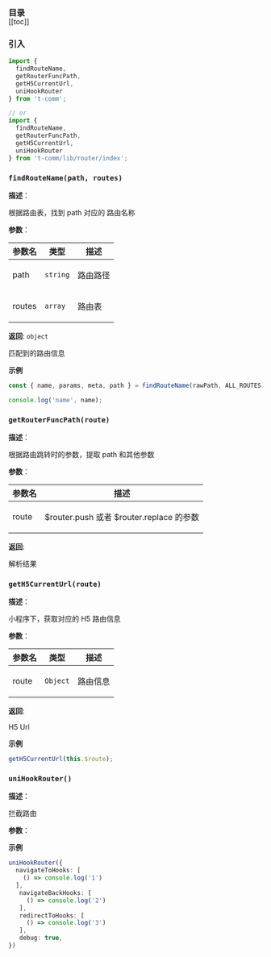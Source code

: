 <h3 style="margin-bottom: -1rem;">目录</h3>

[[toc]]

<h3>引入</h3>

```ts
import {
  findRouteName,
  getRouterFuncPath,
  getH5CurrentUrl,
  uniHookRouter
} from 't-comm';

// or
import {
  findRouteName,
  getRouterFuncPath,
  getH5CurrentUrl,
  uniHookRouter
} from 't-comm/lib/router/index';
```


### `findRouteName(path, routes)` 


**描述**：<p>根据路由表，找到 path 对应的 路由名称</p>

**参数**：


| 参数名 | 类型 | 描述 |
| --- | --- | --- |
| path | <code>string</code> | <p>路由路径</p> |
| routes | <code>array</code> | <p>路由表</p> |

**返回**: <code>object</code><br>

<p>匹配到的路由信息</p>

**示例**

```ts
const { name, params, meta, path } = findRouteName(rawPath, ALL_ROUTES) || {};

console.log('name', name);
```
<a name="getRouterFuncPath"></a>

### `getRouterFuncPath(route)` 


**描述**：<p>根据路由跳转时的参数，提取 path 和其他参数</p>

**参数**：


| 参数名 | 描述 |
| --- | --- |
| route | <p>$router.push 或者 $router.replace 的参数</p> |

**返回**: <p>解析结果</p>

<a name="getH5CurrentUrl"></a>

### `getH5CurrentUrl(route)` 


**描述**：<p>小程序下，获取对应的 H5 路由信息</p>

**参数**：


| 参数名 | 类型 | 描述 |
| --- | --- | --- |
| route | <code>Object</code> | <p>路由信息</p> |

**返回**: <p>H5 Url</p>

**示例**

```ts
getH5CurrentUrl(this.$route);
```
<a name="uniHookRouter"></a>

### `uniHookRouter()` 


**描述**：<p>拦截路由</p>

**参数**：



**示例**

```ts
uniHookRouter({
  navigateToHooks: [
    () => console.log('1')
  ],
   navigateBackHooks: [
     () => console.log('2')
   ],
   redirectToHooks: [
     () => console.log('3')
   ],
   debug: true,
})
```
